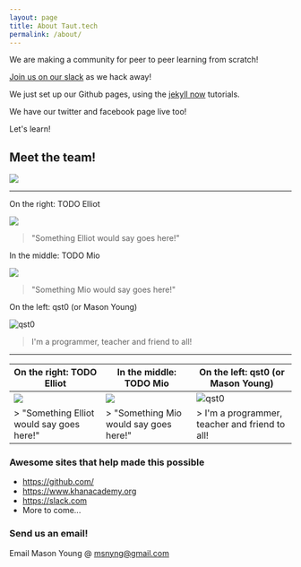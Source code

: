 ```yaml
---
layout: page
title: About Taut.tech
permalink: /about/
---
```


We are making a community for peer to peer learning from scratch!

[Join us on our slack](https://publicslack.com/slacks/taut-tech/invites/new) as we hack away!

We just set up our Github pages, using the [jekyll now](https://github.com/barryclark/jekyll-now) tutorials.

We have our twitter and facebook page live too!

Let's learn!


## Meet the team!

![](http://i.imgur.com/OCKihgF.jpg)

---

On the right: TODO Elliot

![](http://i.imgur.com/I4K06E3.png)

> "Something Elliot would say goes here!"

In the middle: TODO Mio

![](http://i.imgur.com/wRGOrdx.png)

> "Something Mio would say goes here!"

On the left: qst0 (or Mason Young)

![qst0](http://i.imgur.com/MFN8YDc.png)

> I'm a programmer, teacher and friend to all!

---

| On the right: TODO Elliot                 | In the middle: TODO Mio                | On the left: qst0 (or Mason Young)             |
|-------------------------------------------|----------------------------------------|------------------------------------------------|
| ![](http://i.imgur.com/I4K06E3.png)       | ![](http://i.imgur.com/wRGOrdx.png)    | ![qst0](http://i.imgur.com/MFN8YDc.png)        |
| > "Something Elliot would say goes here!" | > "Something Mio would say goes here!" | > I'm a programmer, teacher and friend to all! |

### Awesome sites that help made this possible
* https://github.com/
* https://www.khanacademy.org
* https://slack.com
* More to come...

### Send us an email!

Email Mason Young @ [msnyng@gmail.com](mailto:msnyng@gmail.com)
